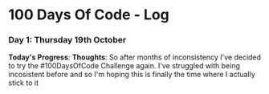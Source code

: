 # 100 Days Of Code - Log

### Day 1: Thursday 19th October

**Today's Progress**:
**Thoughts**:  So after months of inconsistency I've decided to try the #100DaysOfCode Challenge again. I've struggled with being incosistent before and so I'm hoping this is finally the time where I actually stick to it 
